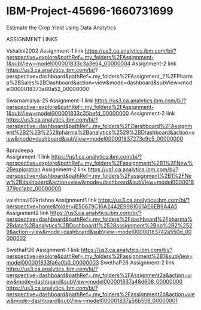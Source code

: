 # IBM-Project-45696-1660731699
Estimate the Crop Yield using Data Analytics

ASSIGNMENT LINKS

Vshalini2002
  Assignment-1 link
     https://us3.ca.analytics.ibm.com/bi/?perspective=explore&pathRef=.my_folders%2FAssignment-1&subView=model000001833c3a3e64_00000004
  Assignment-2 link
     https://us3.ca.analytics.ibm.com/bi/?    perspective=dashboard&pathRef=.my_folders%2FAssignment_2%2FPharma%2BSales%2BDashboard&action=view&mode=dashboard&subView=model0000018373a80a52_00000000


Swarnamalya-25
  Assignment-1 link
     https://us3.ca.analytics.ibm.com/bi/?perspective=explore&pathRef=.my_folders%2FAssignment-1&subView=model000001833c35befd_00000000
  Assignment-2 link
      https://us3.ca.analytics.ibm.com/bi/?perspective=dashboard&pathRef=.my_folders%2FDarshboard%2FAssignment%2B2%2B%2528pharma%2Banalytics%2529%2BDrashboard&action=view&mode=dashboard&subView=model000001837273c9c5_00000000
      
 
8pradeepa  
   Assignment-1 link
      https://us1.ca.analytics.ibm.com/bi/?perspective=explore&pathRef=.my_folders%2Fassignment%2B1%2FNew%2Bexploration
   Assignment-2 link
      https://us1.ca.analytics.ibm.com/bi/?perspective=dashboard&pathRef=.my_folders%2Fassignment%2B1%2FNew%2Bdashboard&action=view&mode=dashboard&subView=model0000018379cc1abc_00000000
      

vaishnavi02krishna 
  Assignment1 link
     https://us3.ca.analytics.ibm.com/bi/?perspective=home&folder=iE50679C16A2442E9981061AE6EB9A4A5
  Assignment2 link
     https://us3.ca.analytics.ibm.com/bi/?perspective=dashboard&pathRef=.my_folders%2Fdashboard%2Fpharma%2Bdata%2Banalytics%2BDashboard1%2528assignment%2Bno%2B2%2529&action=view&mode=dashboard&subView=model00000183742a550d_00000002
     

SwethaP26
  Assignment-1 link
     https://us3.ca.analytics.ibm.com/bi/?perspective=explore&pathRef=.my_folders%2Fassignment%2B1&subView=model000001833fa6a0b0_00000003
SwethaP26 
  Assignment-2 link
    https://us3.ca.analytics.ibm.com/bi/?perspective=dashboard&pathRef=.my_folders%2FAssignment2a&action=view&mode=dashboard&subView=model000001837a48d608_00000000
    https://us3.ca.analytics.ibm.com/bi/?perspective=dashboard&pathRef=.my_folders%2Fassignment2b&action=view&mode=dashboard&subView=model000001837a56b559_00000001
    
